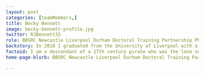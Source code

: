 ```yaml
---
layout: post
categories: [teamMembers,]
title: Becky Bennett
image: becky-bennett-profile.jpg
twitter: RJBennett33
role: BBSRC Newcastle Liverpool Durham Doctoral Training Partnership PhD student
backstory: In 2018 I graduated from the University of Liverpool with a First-Class Honours Degree in Microbiology where my Honours Project focussed on the genetic dissection of the desKR operon within Staphylococcus aureus. During my time at Liverpool I completed two Summer internships with Dr Malcolm Horsburgh. The first internship was investigating the competition between Staphylococci and its effects upon biofilm formation, in particular S. aureus and S. epidermidis. The second project was the production of a DesR SNP SH1000 S.aureus mutant. I received the Microbiology society’s “Microbiologist of the Year” award in 2017 and graduated with Microbiology prize in 2018. Upon graduating I accepted a BBSRC funded PhD position with Dr Kate Baker at the University of Liverpool within the Functional and Comparative Genomics department.
factoid: I am a descendant of a 17th century pirate who was the lone survivor of a shipwreck off the coast of Cuba. Argh!
home-page-blurb: BBSRC Newcastle Liverpool Durham Doctoral Training Partnership PhD student

---
```

